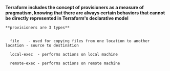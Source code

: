 **Terraform includes the concept of provisioners as a measure of pragmatism, knowing that there are always certain behaviors that cannot be directly represented in Terraform's declarative model**

` **provisioners are 3 types** `

```  

  file    - used for copying files from one location to another location - source to destination
  
  local-exec  - performs actions on local machine
  
  remote-exec - performs actions on remote machine 

```
